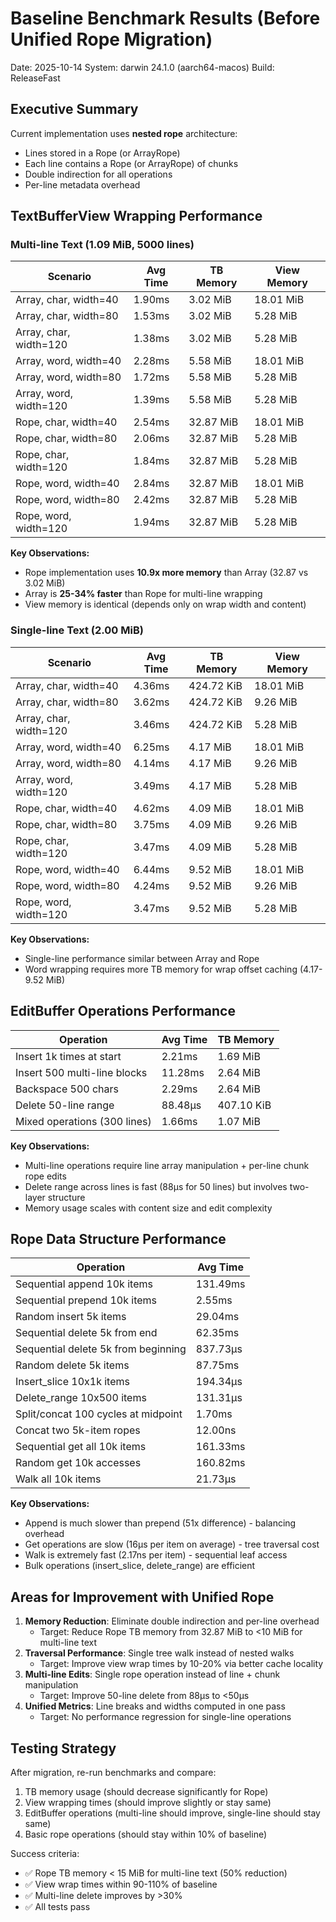# Baseline Benchmark Results (Before Unified Rope Migration)

Date: 2025-10-14
System: darwin 24.1.0 (aarch64-macos)
Build: ReleaseFast

## Executive Summary

Current implementation uses **nested rope** architecture:

- Lines stored in a Rope (or ArrayRope)
- Each line contains a Rope (or ArrayRope) of chunks
- Double indirection for all operations
- Per-line metadata overhead

## TextBufferView Wrapping Performance

### Multi-line Text (1.09 MiB, 5000 lines)

| Scenario               | Avg Time | TB Memory | View Memory |
| ---------------------- | -------- | --------- | ----------- |
| Array, char, width=40  | 1.90ms   | 3.02 MiB  | 18.01 MiB   |
| Array, char, width=80  | 1.53ms   | 3.02 MiB  | 5.28 MiB    |
| Array, char, width=120 | 1.38ms   | 3.02 MiB  | 5.28 MiB    |
| Array, word, width=40  | 2.28ms   | 5.58 MiB  | 18.01 MiB   |
| Array, word, width=80  | 1.72ms   | 5.58 MiB  | 5.28 MiB    |
| Array, word, width=120 | 1.39ms   | 5.58 MiB  | 5.28 MiB    |
| Rope, char, width=40   | 2.54ms   | 32.87 MiB | 18.01 MiB   |
| Rope, char, width=80   | 2.06ms   | 32.87 MiB | 5.28 MiB    |
| Rope, char, width=120  | 1.84ms   | 32.87 MiB | 5.28 MiB    |
| Rope, word, width=40   | 2.84ms   | 32.87 MiB | 18.01 MiB   |
| Rope, word, width=80   | 2.42ms   | 32.87 MiB | 5.28 MiB    |
| Rope, word, width=120  | 1.94ms   | 32.87 MiB | 5.28 MiB    |

**Key Observations:**

- Rope implementation uses **10.9x more memory** than Array (32.87 vs 3.02 MiB)
- Array is **25-34% faster** than Rope for multi-line wrapping
- View memory is identical (depends only on wrap width and content)

### Single-line Text (2.00 MiB)

| Scenario               | Avg Time | TB Memory  | View Memory |
| ---------------------- | -------- | ---------- | ----------- |
| Array, char, width=40  | 4.36ms   | 424.72 KiB | 18.01 MiB   |
| Array, char, width=80  | 3.62ms   | 424.72 KiB | 9.26 MiB    |
| Array, char, width=120 | 3.46ms   | 424.72 KiB | 5.28 MiB    |
| Array, word, width=40  | 6.25ms   | 4.17 MiB   | 18.01 MiB   |
| Array, word, width=80  | 4.14ms   | 4.17 MiB   | 9.26 MiB    |
| Array, word, width=120 | 3.49ms   | 4.17 MiB   | 5.28 MiB    |
| Rope, char, width=40   | 4.62ms   | 4.09 MiB   | 18.01 MiB   |
| Rope, char, width=80   | 3.75ms   | 4.09 MiB   | 9.26 MiB    |
| Rope, char, width=120  | 3.47ms   | 4.09 MiB   | 5.28 MiB    |
| Rope, word, width=40   | 6.44ms   | 9.52 MiB   | 18.01 MiB   |
| Rope, word, width=80   | 4.24ms   | 9.52 MiB   | 9.26 MiB    |
| Rope, word, width=120  | 3.47ms   | 9.52 MiB   | 5.28 MiB    |

**Key Observations:**

- Single-line performance similar between Array and Rope
- Word wrapping requires more TB memory for wrap offset caching (4.17-9.52 MiB)

## EditBuffer Operations Performance

| Operation                    | Avg Time | TB Memory  |
| ---------------------------- | -------- | ---------- |
| Insert 1k times at start     | 2.21ms   | 1.69 MiB   |
| Insert 500 multi-line blocks | 11.28ms  | 2.64 MiB   |
| Backspace 500 chars          | 2.29ms   | 2.64 MiB   |
| Delete 50-line range         | 88.48μs  | 407.10 KiB |
| Mixed operations (300 lines) | 1.66ms   | 1.07 MiB   |

**Key Observations:**

- Multi-line operations require line array manipulation + per-line chunk rope edits
- Delete range across lines is fast (88μs for 50 lines) but involves two-layer structure
- Memory usage scales with content size and edit complexity

## Rope Data Structure Performance

| Operation                           | Avg Time |
| ----------------------------------- | -------- |
| Sequential append 10k items         | 131.49ms |
| Sequential prepend 10k items        | 2.55ms   |
| Random insert 5k items              | 29.04ms  |
| Sequential delete 5k from end       | 62.35ms  |
| Sequential delete 5k from beginning | 837.73μs |
| Random delete 5k items              | 87.75ms  |
| Insert_slice 10x1k items            | 194.34μs |
| Delete_range 10x500 items           | 131.31μs |
| Split/concat 100 cycles at midpoint | 1.70ms   |
| Concat two 5k-item ropes            | 12.00ns  |
| Sequential get all 10k items        | 161.33ms |
| Random get 10k accesses             | 160.82ms |
| Walk all 10k items                  | 21.73μs  |

**Key Observations:**

- Append is much slower than prepend (51x difference) - balancing overhead
- Get operations are slow (16μs per item on average) - tree traversal cost
- Walk is extremely fast (2.17ns per item) - sequential leaf access
- Bulk operations (insert_slice, delete_range) are efficient

## Areas for Improvement with Unified Rope

1. **Memory Reduction**: Eliminate double indirection and per-line overhead
   - Target: Reduce Rope TB memory from 32.87 MiB to <10 MiB for multi-line text
2. **Traversal Performance**: Single tree walk instead of nested walks
   - Target: Improve view wrap times by 10-20% via better cache locality
3. **Multi-line Edits**: Single rope operation instead of line + chunk manipulation
   - Target: Improve 50-line delete from 88μs to <50μs
4. **Unified Metrics**: Line breaks and widths computed in one pass
   - Target: No performance regression for single-line operations

## Testing Strategy

After migration, re-run benchmarks and compare:

1. TB memory usage (should decrease significantly for Rope)
2. View wrapping times (should improve slightly or stay same)
3. EditBuffer operations (multi-line should improve, single-line should stay same)
4. Basic rope operations (should stay within 10% of baseline)

Success criteria:

- ✅ Rope TB memory < 15 MiB for multi-line text (50% reduction)
- ✅ View wrap times within 90-110% of baseline
- ✅ Multi-line delete improves by >30%
- ✅ All tests pass
